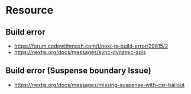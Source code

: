 # Resource

## Build error

- https://forum.codewithmosh.com/t/next-js-build-error/29815/2
- https://nextjs.org/docs/messages/sync-dynamic-apis

## Build error (Suspense boundary Issue)
- https://nextjs.org/docs/messages/missing-suspense-with-csr-bailout